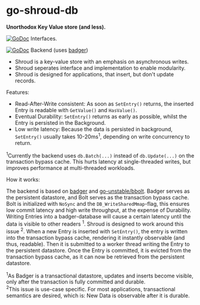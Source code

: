 # go-shroud-db
**Unorthodox Key Value store (and less).**

[![GoDoc](https://godoc.org/github.com/maxymania/go-shroud-db/kvi?status.svg)](https://godoc.org/github.com/maxymania/go-shroud-db/kvi) Interfaces.

[![GoDoc](https://godoc.org/github.com/maxymania/go-shroud-db/batchr?status.svg)](https://godoc.org/github.com/maxymania/go-shroud-db/batchr) Backend (uses [badger](https://github.com/dgraph-io/badger))

- Shroud is a key-value store with an emphasis on asynchronous writes.
- Shroud seperates interface and implementation to enable modularity.
- Shroud is designed for applications, that insert, but don't update records.

Features:

- Read-After-Write consistent: As soon as `SetEntry()` returns, the inserted Entry is readable with `GetValue()` and `HasValue()`.
- Eventual Durability: `SetEntry()` returns as early as possible, whilst the Entry is persisted in the Background.
- Low write latency: Because the data is persisted in background, `SetEntry()` usually takes 10-20ms<sup>1</sup>, depending on write concurrency to return.

<sup>1</sup>Currently the backend uses `db.Batch(...)` instead of `db.Update(...)` on the transaction bypass cache. This hurts latency at single-threaded writes,
but improves performance at multi-threaded workloads.

How it works:

The backend is based on [badger](https://github.com/dgraph-io/badger) and [go-unstable/bbolt](https://github.com/maxymania/go-unstable/tree/master/bbolt).
Badger serves as the persistent datastore, and Bolt serves as the transaction bypass cache. Bolt is initialized with `NoSync` and the `DB_WriteSharedMmap`-flag,
this ensures low commit latency and high write throughput, at the expense of Durability. Writing Entries into a badger-database will cause a certain latency
until the data is visible to other readers <sup>1</sup>. Shroud is designed to work around this issue <sup>2</sup>. When a new Entry is inserted with
`SetEntry()`, the entry is written into the transaction bypass cache, rendering it instantly observable (and thus, readable). Then it is submitted to a worker
thread writing the Entry to the persistent datastore. Once the Entry is committed, it is evicted from the transaction bypass cache, as it can now be retrieved
from the persistent datastore.

<sup>1</sup>As Badger is a transactional datastore, updates and inserts become visible, only after the transaction is fully committed and durable.<br/>
<sup>2</sup>This issue is use-case specific. For most applications, transactional semantics are desired, which is: New Data is observable after it is durable.
